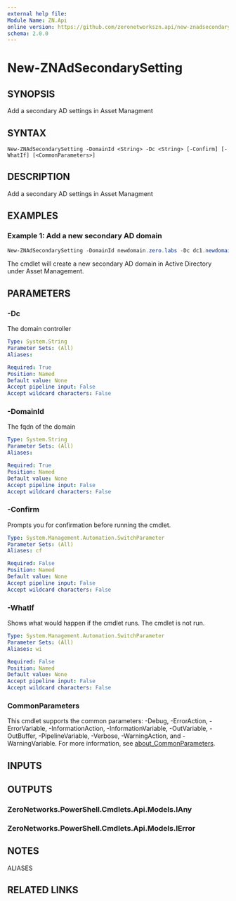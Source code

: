 ```yaml
---
external help file:
Module Name: ZN.Api
online version: https://github.com/zeronetworkszn.api/new-znadsecondarysetting
schema: 2.0.0
---
```


# New-ZNAdSecondarySetting

## SYNOPSIS
Add a secondary AD settings in Asset Managment

## SYNTAX

```
New-ZNAdSecondarySetting -DomainId <String> -Dc <String> [-Confirm] [-WhatIf] [<CommonParameters>]
```

## DESCRIPTION
Add a secondary AD settings in Asset Managment

## EXAMPLES

### Example 1: Add a new secondary AD domain
```powershell
New-ZNAdSecondarySetting -DomainId newdomain.zero.labs -Dc dc1.newdomain.zero.labs
```

The cmdlet will create a new secondary AD domain in Active Directory under Asset Management.

## PARAMETERS

### -Dc
The domain controller

```yaml
Type: System.String
Parameter Sets: (All)
Aliases:

Required: True
Position: Named
Default value: None
Accept pipeline input: False
Accept wildcard characters: False
```

### -DomainId
The fqdn of the domain

```yaml
Type: System.String
Parameter Sets: (All)
Aliases:

Required: True
Position: Named
Default value: None
Accept pipeline input: False
Accept wildcard characters: False
```

### -Confirm
Prompts you for confirmation before running the cmdlet.

```yaml
Type: System.Management.Automation.SwitchParameter
Parameter Sets: (All)
Aliases: cf

Required: False
Position: Named
Default value: None
Accept pipeline input: False
Accept wildcard characters: False
```

### -WhatIf
Shows what would happen if the cmdlet runs.
The cmdlet is not run.

```yaml
Type: System.Management.Automation.SwitchParameter
Parameter Sets: (All)
Aliases: wi

Required: False
Position: Named
Default value: None
Accept pipeline input: False
Accept wildcard characters: False
```

### CommonParameters
This cmdlet supports the common parameters: -Debug, -ErrorAction, -ErrorVariable, -InformationAction, -InformationVariable, -OutVariable, -OutBuffer, -PipelineVariable, -Verbose, -WarningAction, and -WarningVariable. For more information, see [about_CommonParameters](http://go.microsoft.com/fwlink/?LinkID=113216).

## INPUTS

## OUTPUTS

### ZeroNetworks.PowerShell.Cmdlets.Api.Models.IAny

### ZeroNetworks.PowerShell.Cmdlets.Api.Models.IError

## NOTES

ALIASES

## RELATED LINKS


